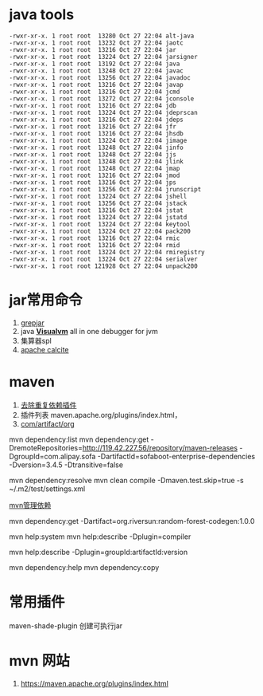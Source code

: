 # java tools

```shell
-rwxr-xr-x. 1 root root  13280 Oct 27 22:04 alt-java
-rwxr-xr-x. 1 root root  13232 Oct 27 22:04 jaotc
-rwxr-xr-x. 1 root root  13216 Oct 27 22:04 jar
-rwxr-xr-x. 1 root root  13224 Oct 27 22:04 jarsigner
-rwxr-xr-x. 1 root root  13192 Oct 27 22:04 java
-rwxr-xr-x. 1 root root  13248 Oct 27 22:04 javac
-rwxr-xr-x. 1 root root  13256 Oct 27 22:04 javadoc
-rwxr-xr-x. 1 root root  13216 Oct 27 22:04 javap
-rwxr-xr-x. 1 root root  13216 Oct 27 22:04 jcmd
-rwxr-xr-x. 1 root root  13272 Oct 27 22:04 jconsole
-rwxr-xr-x. 1 root root  13216 Oct 27 22:04 jdb
-rwxr-xr-x. 1 root root  13224 Oct 27 22:04 jdeprscan
-rwxr-xr-x. 1 root root  13216 Oct 27 22:04 jdeps
-rwxr-xr-x. 1 root root  13216 Oct 27 22:04 jfr
-rwxr-xr-x. 1 root root  13216 Oct 27 22:04 jhsdb
-rwxr-xr-x. 1 root root  13224 Oct 27 22:04 jimage
-rwxr-xr-x. 1 root root  13248 Oct 27 22:04 jinfo
-rwxr-xr-x. 1 root root  13248 Oct 27 22:04 jjs
-rwxr-xr-x. 1 root root  13248 Oct 27 22:04 jlink
-rwxr-xr-x. 1 root root  13248 Oct 27 22:04 jmap
-rwxr-xr-x. 1 root root  13216 Oct 27 22:04 jmod
-rwxr-xr-x. 1 root root  13216 Oct 27 22:04 jps
-rwxr-xr-x. 1 root root  13256 Oct 27 22:04 jrunscript
-rwxr-xr-x. 1 root root  13224 Oct 27 22:04 jshell
-rwxr-xr-x. 1 root root  13256 Oct 27 22:04 jstack
-rwxr-xr-x. 1 root root  13216 Oct 27 22:04 jstat
-rwxr-xr-x. 1 root root  13224 Oct 27 22:04 jstatd
-rwxr-xr-x. 1 root root  13224 Oct 27 22:04 keytool
-rwxr-xr-x. 1 root root  13224 Oct 27 22:04 pack200
-rwxr-xr-x. 1 root root  13216 Oct 27 22:04 rmic
-rwxr-xr-x. 1 root root  13216 Oct 27 22:04 rmid
-rwxr-xr-x. 1 root root  13224 Oct 27 22:04 rmiregistry
-rwxr-xr-x. 1 root root  13224 Oct 27 22:04 serialver
-rwxr-xr-x. 1 root root 121928 Oct 27 22:04 unpack200
```

# jar常用命令

1. [grepjar](https://man.archlinux.org/man/extra/fastjar/grepjar.1.en)
2. java [**Visualvm**](https://visualvm.github.io/)  all in one debugger for jvm
3. 集算器spl
4. [apache calcite](https://calcite.apache.org/)

# maven

1. [去除重复依赖插件](https://juejin.cn/post/7046946791710785544)
2. 插件列表 maven.apache.org/plugins/index.html，
3. [com/artifact/org](https://mvnrepository.com/artifact/org.codehaus.mojo?p=2)


mvn dependency:list
mvn dependency:get -DremoteRepositories=http://119.42.227.56/repository/maven-releases 
-DgroupId=com.alipay.sofa -DartifactId=sofaboot-enterprise-dependencies -Dversion=3.4.5 
-Dtransitive=false

mvn dependency:resolve
mvn clean compile -Dmaven.test.skip=true  -s ~/.m2/test/settings.xml

[mvn管理依赖](https://www.jianshu.com/p/28f51dbab8de)

mvn dependency:get -Dartifact=org.riversun:random-forest-codegen:1.0.0

mvn help:system
mvn help:describe -Dplugin=compiler

mvn help:describe -Dplugin=groupId:artifactId:version

mvn dependency:help
mvn dependency:copy

# 常用插件

maven-shade-plugin 创建可执行jar

# mvn 网站

1. https://maven.apache.org/plugins/index.html
